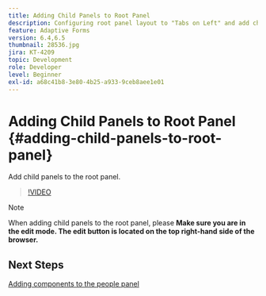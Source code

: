 ```yaml
---
title: Adding Child Panels to Root Panel
description: Configuring root panel layout to "Tabs on Left" and add child panels to the root panel.
feature: Adaptive Forms
version: 6.4,6.5
thumbnail: 28536.jpg
jira: KT-4209
topic: Development
role: Developer
level: Beginner
exl-id: a68c41b8-3e80-4b25-a933-9ceb8aee1e01
---
```

# Adding Child Panels to Root Panel {#adding-child-panels-to-root-panel}

Add child panels to the root panel.


>[!VIDEO](https://video.tv.adobe.com/v/28536?quality=12&learn=on)

>[!NOTE]
>When adding child panels to the root panel, please **Make sure you are in the edit mode. The edit button is located on the top right-hand side of the browser.**

## Next Steps

[Adding components to the people panel](./adding-components-to-people-panel.md)
